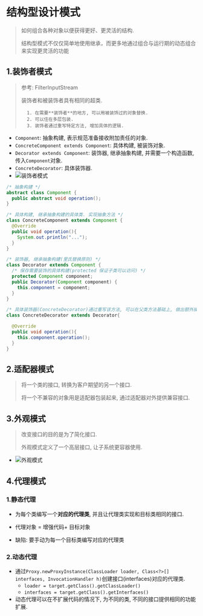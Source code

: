 # 结构型设计模式

> 如何组合各种对象以便获得更好、更灵活的结构.
>
> 结构型模式不仅仅简单地使用继承，而更多地通过组合与运行期的动态组合来实现更灵活的功能

## 1.装饰者模式

> 参考: FilterInputStream
>
> 装饰者和被装饰者具有相同的超类.
>
>    	1. 在需要**装饰者**的地方, 可以用被装饰过的对象替换.
>    	2. 可以住在多层包装.
>    	3. 装饰者通过重写特定方法, 增加具体的逻辑. 

- `Component`: 抽象构建, 表示规范准备接收附加责任的对象.
- `ConcreteComponent extends Component`: 具体构建, 被装饰对象.
- `Decorator extends Component`: 装饰器, 继承抽象构建, 并需要一个构造函数, 传入`Component`对象.
- `ConcreteDecorator`: 具体装饰器.
- ![装饰者模式](D:/GitHub/design-pattern/image/装饰者.jpg)

```java
/* 抽象构建 */
abstract class Component {
  public abstract void operation();
}

/* 具体构建, 继承抽象构建的具体类. 实现抽象方法 */
class ConcreteComponent extends Component {
  @Override
  public void operation(){
    System.out.println("...");
  }
}

/* 装饰器, 继承抽象构建(里氏替换原则) */
class Decorator extends Component {
  /* 保存需要装饰的具体构建(protected 保证子类可以访问) */
  protected Component component;
  public Decorator(Component component) {
    this.component = component;
  }
}

/* 具体装饰器(ConcreteDecorator)通过重写该方法, 可以在父类方法基础上, 做出额外操作 */
class ConcreteDecorator extends Decorator{

  @Override
  public void operation(){
    this.component.operation();
  }
}
```

## 2.适配器模式

> 将一个类的接口, 转换为客户期望的另一个接口.
>
> 将一个不兼容的对象用是适配器包装起来, 通过适配器对外提供兼容接口.

## 3.外观模式

> 改变接口的目的是为了简化接口.
>
> 外观模式定义了一个高层接口, 让子系统更容器使用.

- ![外观模式](D:/GitHub/design-pattern/image/外观模式.jpg)

## 4.代理模式

### 1.静态代理

- 为每个类编写一个**对应的代理类**, 并且让代理类实现和目标类相同的接口.

- 代理对象 = 增强代码+ 目标对象

- 缺陷: 要手动为每一个目标类编写对应的代理类

### 2.动态代理

- 通过`Proxy.newProxyInstance(ClassLoader loader, Class<?>[] interfaces, InvocationHandler h)`创建接口(interfaces)对应的代理类.
    - `loader = target.getClass().getClassLoader()`
    - `interfaces = target.getClass().getInterfaces()`
- 动态代理可以在不扩展代码的情况下, 为不同的类, 不同的接口提供相同的功能扩展.
